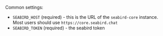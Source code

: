 Common settings:

- `SEABIRD_HOST` (required) - this is the URL of the `seabird-core` instance.
  Most users should use `https://core.seabird.chat`
- `SEABIRD_TOKEN` (required) - the seabird token
